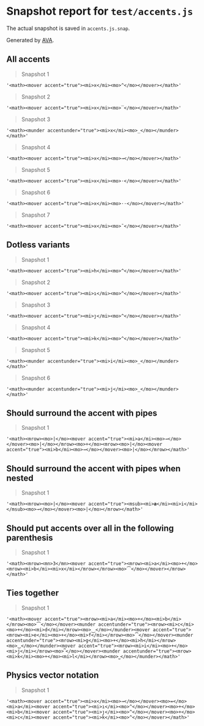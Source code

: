 # Snapshot report for `test/accents.js`

The actual snapshot is saved in `accents.js.snap`.

Generated by [AVA](https://avajs.dev).

## All accents

> Snapshot 1

    '<math><mover accent="true"><mi>x</mi><mo>^</mo></mover></math>'

> Snapshot 2

    '<math><mover accent="true"><mi>x</mi><mo>‾</mo></mover></math>'

> Snapshot 3

    '<math><munder accentunder="true"><mi>x</mi><mo>_</mo></munder></math>'

> Snapshot 4

    '<math><mover accent="true"><mi>x</mi><mo>→</mo></mover></math>'

> Snapshot 5

    '<math><mover accent="true"><mi>x</mi><mo>⋅</mo></mover></math>'

> Snapshot 6

    '<math><mover accent="true"><mi>x</mi><mo>⋅⋅</mo></mover></math>'

> Snapshot 7

    '<math><mover accent="true"><mi>x</mi><mo>˜</mo></mover></math>'

## Dotless variants

> Snapshot 1

    '<math><mover accent="true"><mi>h</mi><mo>^</mo></mover></math>'

> Snapshot 2

    '<math><mover accent="true"><mi>ı</mi><mo>^</mo></mover></math>'

> Snapshot 3

    '<math><mover accent="true"><mi>ȷ</mi><mo>^</mo></mover></math>'

> Snapshot 4

    '<math><mover accent="true"><mi>k</mi><mo>^</mo></mover></math>'

> Snapshot 5

    '<math><munder accentunder="true"><mi>i</mi><mo>_</mo></munder></math>'

> Snapshot 6

    '<math><munder accentunder="true"><mi>j</mi><mo>_</mo></munder></math>'

## Should surround the accent with pipes

> Snapshot 1

    '<math><mrow><mo>|</mo><mover accent="true"><mi>a</mi><mo>→</mo></mover><mo>|</mo></mrow><mo>+</mo><mrow><mo>|</mo><mover accent="true"><mi>b</mi><mo>→</mo></mover><mo>|</mo></mrow></math>'

## Should surround the accent with pipes when nested

> Snapshot 1

    '<math><mrow><mo>|</mo><mover accent="true"><msub><mi>𝐚</mi><mi>i</mi></msub><mo>→</mo></mover><mo>|</mo></mrow></math>'

## Should put accents over all in the following parenthesis

> Snapshot 1

    '<math><mrow><mn>3</mn><mover accent="true"><mrow><mi>a</mi><mo>+</mo><mrow><mi>b</mi><mi>x</mi></mrow></mrow><mo>⏜</mo></mover></mrow></math>'

## Ties together

> Snapshot 1

    '<math><mover accent="true"><mrow><mi>a</mi><mo>+</mo><mi>b</mi></mrow><mo>⏜</mo></mover><munder accentunder="true"><mrow><mi>c</mi><mo>+</mo><mi>d</mi></mrow><mo>⏝</mo></munder><mover accent="true"><mrow><mi>e</mi><mo>+</mo><mi>f</mi></mrow><mo>⏠</mo></mover><munder accentunder="true"><mrow><mi>g</mi><mo>+</mo><mi>h</mi></mrow><mo>⏡</mo></munder><mover accent="true"><mrow><mi>i</mi><mo>+</mo><mi>j</mi></mrow><mo>⎴</mo></mover><munder accentunder="true"><mrow><mi>k</mi><mo>+</mo><mi>l</mi></mrow><mo>⎵</mo></munder></math>'

## Physics vector notation

> Snapshot 1

    '<math><mover accent="true"><mi>x</mi><mo>→</mo></mover><mo>=</mo><mi>a</mi><mover accent="true"><mi>ı</mi><mo>^</mo></mover><mo>+</mo><mi>b</mi><mover accent="true"><mi>ȷ</mi><mo>^</mo></mover><mo>+</mo><mi>c</mi><mover accent="true"><mi>k</mi><mo>^</mo></mover></math>'
